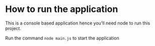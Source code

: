 # How to run the application

This is a console based application hence you'll need node to run this project.

Run the command `node main.js` to start the application